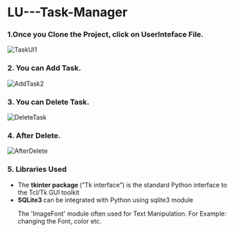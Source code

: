 # LU---Task-Manager

### 1.Once you Clone the Project, click on UserInteface File.  <br>

![TaskUI1](https://user-images.githubusercontent.com/95636204/164356695-c5191625-abd2-470c-9c9a-3d604377b992.png)

### 2. You can Add Task.
![AddTask2](https://user-images.githubusercontent.com/95636204/164356852-2b78269b-1683-447a-a02d-223f63eb11b8.png)

### 3. You can Delete Task.
![DeleteTask](https://user-images.githubusercontent.com/95636204/164356895-ffdfe8d7-9061-4be3-a621-fe0d919a6c03.png)

### 4. After Delete.
![AfterDelete](https://user-images.githubusercontent.com/95636204/164356938-2aea73bd-41b0-462b-b778-132c19f3c3d4.png)

### 5. Libraries Used
<ul>
  <li>The <b> tkinter package </b> (“Tk interface”) is the standard Python interface to the Tcl/Tk GUI toolkit </li>
  <li><b> SQLite3 </b>can be integrated with Python using sqlite3 module</li>
  
The 'ImageFont' module often used for Text Manipulation. For Example: changing the Font, color etc.
</ul>
